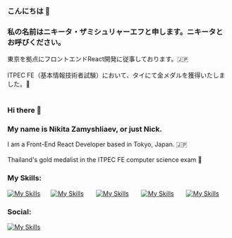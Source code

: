 <h3>
こんにちは 👋
</h3>
<h3>
私の名前はニキータ・ザミシュリャーエフと申します。ニキータとお呼びください。
</h3>

東京を拠点にフロントエンドReact開発に従事しております。🇯🇵  
<br />
ITPEC FE（基本情報技術者試験）において、タイにて金メダルを獲得いたしました。🏅
<br></br>

<h3>
Hi there 👋
</h3>
<h3>
My name is Nikita Zamyshliaev, or just Nick.
</h3>

I am a Front-End React Developer based in Tokyo, Japan. 🇯🇵
<br></br>
Thailand's gold medalist in the ITPEC FE computer science exam 🏅



<h3>
My Skills:
</h3>

[![My Skills](https://skillicons.dev/icons?i=react,js,ts)](https://skillicons.dev) &nbsp;&nbsp;&nbsp;&nbsp;&nbsp;[![My Skills](https://skillicons.dev/icons?i=nextjs,redux)](https://skillicons.dev) &nbsp;&nbsp;&nbsp;&nbsp;&nbsp; [![My Skills](https://skillicons.dev/icons?i=html,css)](https://skillicons.dev) &nbsp;&nbsp;&nbsp;&nbsp;&nbsp; [![My Skills](https://skillicons.dev/icons?i=scss,tailwind)](https://skillicons.dev) &nbsp;&nbsp;&nbsp;&nbsp;&nbsp; [![My Skills](https://skillicons.dev/icons?i=figma)](https://skillicons.dev)

<h3>
Social:
</h3>

  [![My Skills](https://skillicons.dev/icons?i=linkedin)](https://www.linkedin.com/in/onigiriking/)
  


